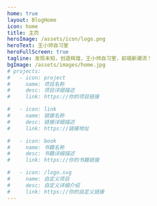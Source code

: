 ```yaml
---
home: true
layout: BlogHome
icon: home
title: 主页
heroImage: /assets/icon/logo.png
heroText: 王小帅自习室
heroFullScreen: true
tagline: 发现未知，创造辉煌，王小帅自习室，前端新潮流！
bgImage: /assets/images/home.jpg
# projects:
#   - icon: project
#     name: 项目名称
#     desc: 项目详细描述
#     link: https://你的项目链接

#   - icon: link
#     name: 链接名称
#     desc: 链接详细描述
#     link: https://链接地址

#   - icon: book
#     name: 书籍名称
#     desc: 书籍详细描述
#     link: https://你的书籍链接

#   - icon: /logo.svg
#     name: 自定义项目
#     desc: 自定义详细介绍
#     link: https://你的自定义链接
---
```


